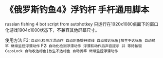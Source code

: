 # 《俄罗斯钓鱼4》浮钓杆 手杆通用脚本
russian fishing 4 bot script from autohotkey
只运行在1920x1080桌面下的窗口化游戏1904x1000状态下，不兼容其他屏幕尺寸。

使用方法
F3:
`
自动化检测浮漂动作
自动刺鱼提杆收线
自动收达标鱼|放生不达标鱼
自动抛竿
继续监控浮漂动作
`
F2:
`
自动化检测浮漂动作
浮漂有动作后声音提示 并 等待按键CapsLock
自动收达标鱼|放生不达标鱼
自动抛竿
继续监控浮漂动作
`




